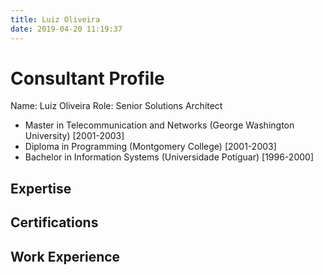 ```yaml
---
title: Luiz Oliveira
date: 2019-04-20 11:19:37
---
```


# Consultant Profile

Name: Luiz Oliveira
Role: Senior Solutions Architect
* Master in Telecommunication and Networks (George Washington University) [2001-2003]
* Diploma in Programming (Montgomery College) [2001-2003]
* Bachelor in Information Systems (Universidade Potiguar) [1996-2000]

## Expertise

## Certifications

## Work Experience

